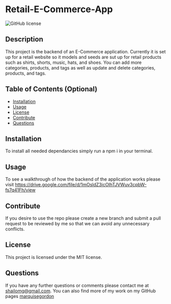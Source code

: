 # Retail-E-Commerce-App
![GitHub license](https://img.shields.io/badge/license-MIT-red)

## Description

This project is the backend of an E-Commerce application. Currently  it is set up for a retail website so it models and seeds are sut up for retail products such as shirts, shorts, music, hats, and shoes. You can add more categories, products, and tags as well as update and delete categories, products, and tags.

## Table of Contents (Optional)

- [Installation](#installation)
- [Usage](#usage)
- [License](#license)
- [Contribute](#contribute)
- [Questions](#questions)

## Installation

To install all needed dependancies simply run a npm i in your terminal.

## Usage

To see a walkthrough of how the backend of the application works please visit https://drive.google.com/file/d/1mOsldZ3icOIhTJVWuv3cpbW-fs7q41Fh/view

## Contribute

If you desire to use the repo please create a new branch and submit a pull request to be reviewed by me so that we can avoid any unnecessary conflicts.

## License

This project is licensed under the MIT license.

## Questions

If you have any further questions or comments please contact me at shailomg@gmail.com. You can also find more of my work on my GitHub pages [marquisegordon](https://github.com/marquisegordon)